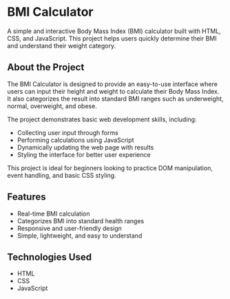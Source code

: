# BMI Calculator

A simple and interactive Body Mass Index (BMI) calculator built with HTML, CSS, and JavaScript. This project helps users quickly determine their BMI and understand their weight category.

## About the Project

The BMI Calculator is designed to provide an easy-to-use interface where users can input their height and weight to calculate their Body Mass Index. It also categorizes the result into standard BMI ranges such as underweight, normal, overweight, and obese.  

The project demonstrates basic web development skills, including:

- Collecting user input through forms
- Performing calculations using JavaScript
- Dynamically updating the web page with results
- Styling the interface for better user experience

This project is ideal for beginners looking to practice DOM manipulation, event handling, and basic CSS styling.

## Features

- Real-time BMI calculation
- Categorizes BMI into standard health ranges
- Responsive and user-friendly design
- Simple, lightweight, and easy to understand

## Technologies Used

- HTML
- CSS
- JavaScript

<!-- 
_______/\\\\\\\_______/\\\_____________        
 ______\/////\\\______\/\\\_____________       
  __________\/\\\______\/\\\_____________      
   __________\/\\\______\/\\\_____________     
    __________\/\\\______\/\\\_____________    
     __________\/\\\______\/\\\_____________   
      ___/\\\___\/\\\______\/\\\_____________  
       __\//\\\\\\\\\_______\/\\\\\\\\\\\\\___ 
        ___\/////////________\/////////////____ 
-->
